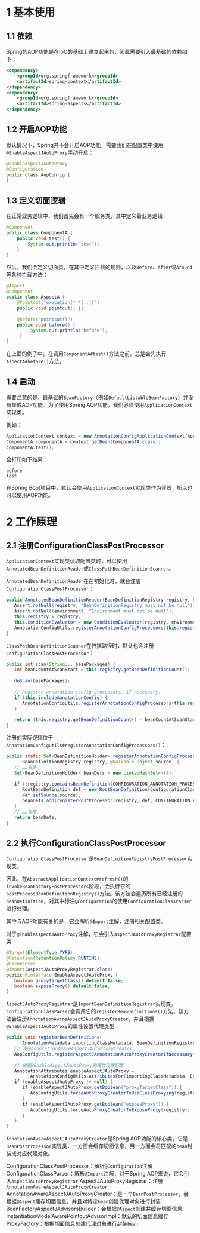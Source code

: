 # 1 基本使用
## 1.1 依赖
Spring的AOP功能是在IoC的基础上建立起来的，因此需要引入最基础的依赖如下：
```xml
<dependency>  
    <groupId>org.springframework</groupId>  
    <artifactId>spring-context</artifactId>  
</dependency>  
<dependency>  
    <groupId>org.springframework</groupId>  
    <artifactId>spring-aspects</artifactId>  
</dependency>
```

## 1.2 开启AOP功能
默认情况下，Spring并不会开启AOP功能，需要我们在配置类中使用`@EnableAspectJAutoProxy`手动开启：
```java
@EnableAspectJAutoProxy  
@Configuration  
public class AopConfig {  
}
```

## 1.3 定义切面逻辑
在正常业务逻辑中，我们首先会有一个服务类，其中定义着业务逻辑：
```java
@Component  
public class ComponentA {  
    public void test() {  
        System.out.println("test");  
    }  
}
```

然后，我们会定义切面类，在其中定义拦截的规则，以及`Before`、`After`或`Around`等各种拦截方法：
```java
@Aspect  
@Component  
public class AspectA {  
    @Pointcut("execution(* *(..))")  
    public void pointcut() {}  
  
    @Before("pointcut()")  
    public void before() {  
         System.out.println("before");  
     }  
}
```

在上面的例子中，在调用`ComponentA#test()`方法之前，总是会先执行`AspectA#before()`方法。

## 1.4 启动
需要注意的是，最基础的`BeanFactory`（例如`DefaultListableBeanFactory`）并没有集成AOP功能。为了使用Spring AOP功能，我们必须使用`ApplicationContext`实现类。

例如：
```java
ApplicationContext context = new AnnotationConfigApplicationContext(AopConfig.class);  
ComponentA componentA = context.getBean(ComponentA.class);  
componentA.test();
```

会打印如下结果：
```
before
test
```

在Spring Boot项目中，默认会使用`ApplicationContext`实现类作为容器，所以也可以使用AOP功能。

# 2 工作原理
## 2.1 注册ConfigurationClassPostProcessor
`ApplicationContext`实现类读取配置类时，可以使用`AnnotatedBeanDefinitionReader`或`ClassPathBeanDefinitionScanner`。

`AnnotatedBeanDefinitionReader`在在初始化时，就会注册`ConfigurationClassPostProcessor`：
```java
public AnnotatedBeanDefinitionReader(BeanDefinitionRegistry registry, Environment environment) {  
   Assert.notNull(registry, "BeanDefinitionRegistry must not be null");  
   Assert.notNull(environment, "Environment must not be null");  
   this.registry = registry;  
   this.conditionEvaluator = new ConditionEvaluator(registry, environment, null);  
   AnnotationConfigUtils.registerAnnotationConfigProcessors(this.registry);  
}
```

`ClassPathBeanDefinitionScanner`在扫描路径时，默认也会注册`ConfigurationClassPostProcessor`：
```java
public int scan(String... basePackages) {  
   int beanCountAtScanStart = this.registry.getBeanDefinitionCount();  
  
   doScan(basePackages);  
  
   // Register annotation config processors, if necessary.  
   if (this.includeAnnotationConfig) {  
      AnnotationConfigUtils.registerAnnotationConfigProcessors(this.registry);  
   }  
  
   return (this.registry.getBeanDefinitionCount() - beanCountAtScanStart);  
}
```

注册的实际逻辑位于`AnnotationConfigUtils#registerAnnotationConfigProcessors()`：`
```java
public static Set<BeanDefinitionHolder> registerAnnotationConfigProcessors(  
      BeanDefinitionRegistry registry, @Nullable Object source) {  
   // ……省略
   Set<BeanDefinitionHolder> beanDefs = new LinkedHashSet<>(8);  
  
   if (!registry.containsBeanDefinition(CONFIGURATION_ANNOTATION_PROCESSOR_BEAN_NAME)) {  
      RootBeanDefinition def = new RootBeanDefinition(ConfigurationClassPostProcessor.class);  
      def.setSource(source);  
      beanDefs.add(registerPostProcessor(registry, def, CONFIGURATION_ANNOTATION_PROCESSOR_BEAN_NAME));  
   }    
   // ……省略
   return beanDefs;  
}
```

## 2.2 执行ConfigurationClassPostProcessor
`ConfigurationClassPostProcessor`是`BeanDefinitionRegistryPostProcessor`实现类。

因此，在`AbstractApplicationContext#refresh()`的`invokeBeanFactoryPostProcessors`阶段，会执行它的`postProcessBeanDefinitionRegistry()`方法。该方法会遍历所有已经注册的`beanDefinition`，对其中标注`@Configuration`的使用`ConfigurationClassParser`进行处理。

其中与AOP功能有关的是，它会解析`@Import`注解，注册相关配置类。

对于`@EnableAspectJAutoProxy`注解，它会引入`AspectJAutoProxyRegistrar`配置类：
```java
@Target(ElementType.TYPE)  
@Retention(RetentionPolicy.RUNTIME)  
@Documented  
@Import(AspectJAutoProxyRegistrar.class)  
public @interface EnableAspectJAutoProxy {  
   boolean proxyTargetClass() default false;  
   boolean exposeProxy() default false;  
}
```

`AspectJAutoProxyRegistrar`是`ImportBeanDefinitionRegistrar`实现类，`ConfigurationClassParser`会调用它的`registerBeanDefinitions()`方法。该方法会注册`AnnotationAwareAspectJAutoProxyCreator`，并且根据`@EnableAspectJAutoProxy`的属性设置代理类型：
```java
public void registerBeanDefinitions(  
      AnnotationMetadata importingClassMetadata, BeanDefinitionRegistry registry) {  
   // 注册AnnotationAwareAspectJAutoProxyCreator
   AopConfigUtils.registerAspectJAnnotationAutoProxyCreatorIfNecessary(registry);  
  
   // 根据@EnableAspectJAutoProxy的属性设置配置
   AnnotationAttributes enableAspectJAutoProxy =  
         AnnotationConfigUtils.attributesFor(importingClassMetadata, EnableAspectJAutoProxy.class);  
   if (enableAspectJAutoProxy != null) {  
      if (enableAspectJAutoProxy.getBoolean("proxyTargetClass")) {  
         AopConfigUtils.forceAutoProxyCreatorToUseClassProxying(registry);  
      }  
      if (enableAspectJAutoProxy.getBoolean("exposeProxy")) {  
         AopConfigUtils.forceAutoProxyCreatorToExposeProxy(registry);  
      }  
   }  
}
```

`AnnotationAwareAspectJAutoProxyCreator`是Spring AOP功能的核心类，它是`BeanPostProcessor`实现类，一方面会缓存切面信息，另一方面会将匹配的`bean`封装成对应代理对象。

ConfigurationClassPostProcessor：解析`@Configuration`注解
ConfigurationClassParser：解析`@Import`注解，对于Spring AOP来说，它会引入`AspectJAutoProxyRegistrar`
AspectJAutoProxyRegistrar：注册`AnnotationAwareAspectJAutoProxyCreator`
AnnotationAwareAspectJAutoProxyCreator：是一个`BeanPostProcessor`，会根据`@Aspect`缓存切面信息，并且对特定`bean`创建代理对象进行封装
BeanFactoryAspectJAdvisorsBuilder：会根据`@Aspect`创建并缓存切面信息
InstantiationModelAwarePointcutAdvisorImpl：默认的切面信息缓存
ProxyFactory：根据切面信息创建代理对象进行封装`bean`
